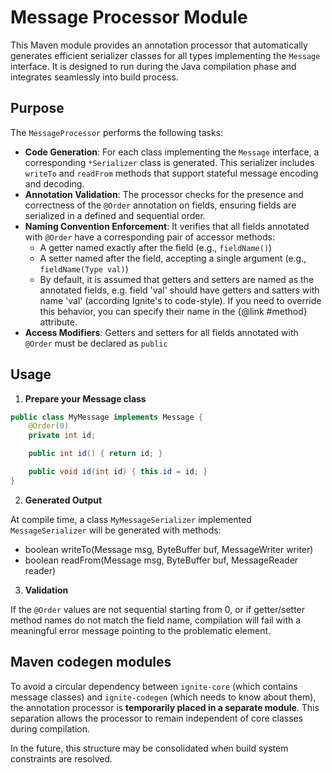 # Message Processor Module

This Maven module provides an annotation processor that automatically generates efficient serializer classes for all types implementing the `Message` interface. It is designed to run during the Java compilation phase and integrates seamlessly into build process.

## Purpose

The `MessageProcessor` performs the following tasks:

- **Code Generation**: For each class implementing the `Message` interface, a corresponding `*Serializer` class is generated. This serializer includes `writeTo` and `readFrom` methods that support stateful message encoding and decoding.
- **Annotation Validation**: The processor checks for the presence and correctness of the `@Order` annotation on fields, ensuring fields are serialized in a defined and sequential order.
- **Naming Convention Enforcement**: It verifies that all fields annotated with `@Order` have a corresponding pair of accessor methods:
    - A getter named exactly after the field (e.g., `fieldName()`)
    - A setter named after the field, accepting a single argument (e.g., `fieldName(Type val)`)
    - By default, it is assumed that getters and setters are named as the annotated fields, e.g. field 'val' should have getters and satters with name 'val' (according Ignite's to code-style). If you need to override this behavior, you can specify their name in the {@link #method} attribute.
-  **Access Modifiers**: Getters and setters for all fields annotated with `@Order` must be declared as `public`

## Usage

1. **Prepare your Message class**

```java
public class MyMessage implements Message {
    @Order(0)
    private int id;

    public int id() { return id; }

    public void id(int id) { this.id = id; }
}
```

2. **Generated Output**

At compile time, a class `MyMessageSerializer` implemented `MessageSerializer` will be generated with methods:

- boolean writeTo(Message msg, ByteBuffer buf, MessageWriter writer)
- boolean readFrom(Message msg, ByteBuffer buf, MessageReader reader)

3. **Validation**

If the `@Order` values are not sequential starting from 0, or if getter/setter method names do not match the field name, compilation will fail with a meaningful error message pointing to the problematic element.

## **Maven codegen modules**

To avoid a circular dependency between `ignite-core` (which contains message classes) and `ignite-codegen` (which needs to know about them), the annotation processor is **temporarily placed in a separate module**. This separation allows the processor to remain independent of core classes during compilation.

In the future, this structure may be consolidated when build system constraints are resolved.

